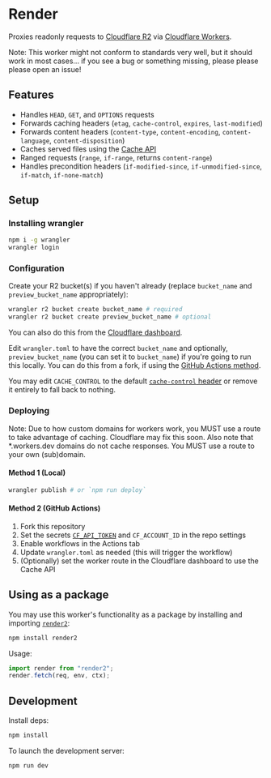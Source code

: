 # Render

Proxies readonly requests to [Cloudflare R2](https://developers.cloudflare.com/r2) via [Cloudflare Workers](https://workers.dev).

Note: This worker might not conform to standards very well, but it should work in most cases... if you see a bug or something missing, please please please open an issue!

## Features
- Handles `HEAD`, `GET`, and `OPTIONS` requests
- Forwards caching headers (`etag`, `cache-control`, `expires`, `last-modified`)
- Forwards content headers (`content-type`, `content-encoding`, `content-language`, `content-disposition`)
- Caches served files using the [Cache API](https://developers.cloudflare.com/workers/runtime-apis/cache/)
- Ranged requests (`range`, `if-range`, returns `content-range`)
- Handles precondition headers (`if-modified-since`, `if-unmodified-since`, `if-match`, `if-none-match`)

## Setup

### Installing wrangler

```sh
npm i -g wrangler
wrangler login
```

### Configuration

Create your R2 bucket(s) if you haven't already (replace `bucket_name` and `preview_bucket_name` appropriately):
```sh
wrangler r2 bucket create bucket_name # required
wrangler r2 bucket create preview_bucket_name # optional
```
You can also do this from the [Cloudflare dashboard](https://dash.cloudflare.com/?to=/:account/r2/buckets/new).

Edit `wrangler.toml` to have the correct `bucket_name` and optionally, `preview_bucket_name`  (you can set it to `bucket_name`) if you're going to run this locally.
You can do this from a fork, if using the [GitHub Actions method](#method-2-github-actions).

You may edit `CACHE_CONTROL` to the default [`cache-control` header](https://developer.mozilla.org/en-US/docs/Web/HTTP/Headers/Cache-Control) or remove it entirely to fall back to nothing.

### Deploying

Note: Due to how custom domains for workers work, you MUST use a route to take advantage of caching. Cloudflare may fix this soon.
Also note that *.workers.dev domains do not cache responses. You MUST use a route to your own (sub)domain.

#### Method 1 (Local)
```sh
wrangler publish # or `npm run deploy`
```

#### Method 2 (GitHub Actions)
1. Fork this repository
2. Set the secrets [`CF_API_TOKEN`](https://dash.cloudflare.com/profile/api-tokens) and `CF_ACCOUNT_ID` in the repo settings
3. Enable workflows in the Actions tab
4. Update `wrangler.toml` as needed (this will trigger the workflow)
5. (Optionally) set the worker route in the Cloudflare dashboard to use the Cache API

## Using as a package

You may use this worker's functionality as a package by installing and importing [`render2`](https://www.npmjs.com/package/render2):
```sh
npm install render2
```
Usage:
```js
import render from "render2";
render.fetch(req, env, ctx);
```

## Development

Install deps:
```sh
npm install
```

To launch the development server:
```sh
npm run dev
```
